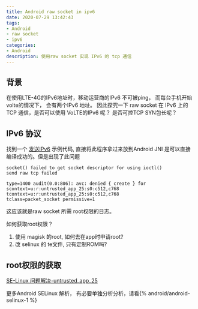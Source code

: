 ```yaml
---
title: Android raw socket in ipv6
date: 2020-07-29 13:42:43
tags: 
- Android 
- raw socket
- ipv6
categories:
- Android
description: 使用raw socket 实现 IPv6 的 tcp 通信
---
```


## 背景

在使用LTE-4G的IPv6地址时，移动运营商的IPv6 不可被ping， 而每台手机开始volte的情况下， 会有两个IPv6 地址。
因此探究一下 raw socket 在 IPv6 上的 TCP 通信，是否可以使用 VoLTE的IPv6 呢？ 是否可控TCP SYN包长呢？ 

## IPv6 协议

找到一个 [发送IPv6](http://www.pdbuchan.com/rawsock/tcp6_ll.c) 示例代码, 
直接将此程序拿过来放到Android JNI 是可以直接编译成功的。但是出现了此问题

```
socket() failed to get socket descriptor for using ioctl()
send raw tcp failed

type=1400 audit(0.0:806): avc: denied { create } for scontext=u:r:untrusted_app_25:s0:c512,c768 tcontext=u:r:untrusted_app_25:s0:c512,c768 
tclass=packet_socket permissive=1
```

这应该就是raw socket 所需 root权限的日志。 

如何获取root权限？ 
1. 使用 magisk 的root, 如何去在app时申请root?
2. 改 selinux 的 te文件, 只有定制ROM吗? 

## root权限的获取

[SE-Linux 问题解决-untrusted_app_25](https://blog.csdn.net/su749520/article/details/80284543)

更多Android SELinux 解析， 有必要单独分析分析，请看{% android/android-selinux-1 %}


